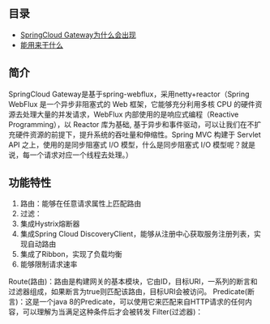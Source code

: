 ## 目录
* [SpringCloud Gateway为什么会出现](#简介)
* [能用来干什么](#功能特性)

## 简介
SpringCloud Gateway是基于spring-webflux，采用netty+reactor（Spring WebFlux 是一个异步非阻塞式的 Web 框架，它能够充分利用多核 CPU 的硬件资源去处理大量的并发请求，WebFlux 内部使用的是响应式编程（Reactive Programming），以 Reactor 库为基础, 基于异步和事件驱动，可以让我们在不扩充硬件资源的前提下，提升系统的吞吐量和伸缩性。Spring MVC 构建于 Servlet API 之上，使用的是同步阻塞式 I/O 模型，什么是同步阻塞式 I/O 模型呢？就是说，每一个请求对应一个线程去处理。）

## 功能特性
1. 路由：能够在任意请求属性上匹配路由
2. 过滤：
3. 集成Hystrix熔断器
4. 集成Spring Cloud DiscoveryClient，能够从注册中心获取服务注册列表，实现自动路由
5. 集成了Ribbon，实现了负载均衡
6. 能够限制请求速率

Route(路由)：路由是构建网关的基本模块，它由ID，目标URI，一系列的断言和过滤器组成，如果断言为true则匹配该路由，目标URI会被访问。
Predicate(断言)：这是一个java 8的Predicate，可以使用它来匹配来自HTTP请求的任何内容，可以理解为当满足这种条件后才会被转发
Filter(过滤器)：
